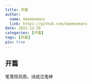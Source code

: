 ```yaml
---
title: 开篇
author:
  name: daemonmanx
  link: https://github.com/daemonmanx
date: 2021-12-28
categories: [开篇]
tags: [开篇]
pin: true
---
```


## 开篇

笔落惊风雨，诗成泣鬼神

